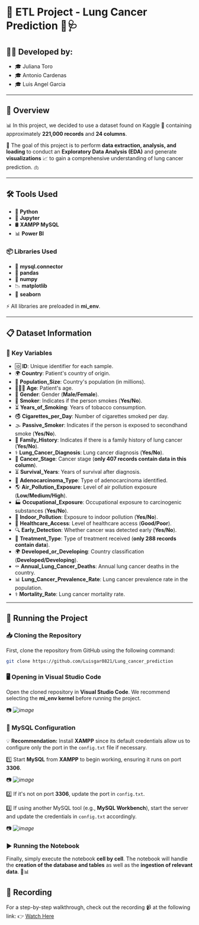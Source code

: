 # 🚀 ETL Project - Lung Cancer Prediction 🏥🩺

## 👩‍💻 Developed by:
- 🎓 Juliana Toro
- 🎓 Antonio Cardenas
- 🎓 Luis Angel Garcia

---

## 📌 Overview

📊 In this project, we decided to use a dataset found on Kaggle 📂 containing approximately **221,000 records** and **24 columns**.

🎯 The goal of this project is to perform **data extraction, analysis, and loading** to conduct an **Exploratory Data Analysis (EDA)** and generate **visualizations** 📈 to gain a comprehensive understanding of lung cancer prediction. 🫁

---

## 🛠️ Tools Used

- 🐍 **Python**
- 📒 **Jupyter**
- 🛢️ **XAMPP MySQL**
- 📊 **Power BI**

### 📦 Libraries Used

- 🔗 **mysql.connector**
- 🐼 **pandas**
- 🔢 **numpy**
- 📉 **matplotlib**
- 🎨 **seaborn**

⚡ All libraries are preloaded in **mi_env**.

---

## 📋 Dataset Information

### 📌 Key Variables

- 🆔 **ID**: Unique identifier for each sample.
- 🌍 **Country**: Patient's country of origin.
- 👥 **Population_Size**: Country's population (in millions).
- 👶👩‍🦳 **Age**: Patient's age.
- 🚻 **Gender**: Gender (**Male/Female**).
- 🚬 **Smoker**: Indicates if the person smokes (**Yes/No**).
- ⏳ **Years_of_Smoking**: Years of tobacco consumption.
- 🚭 **Cigarettes_per_Day**: Number of cigarettes smoked per day.
- 🌫️ **Passive_Smoker**: Indicates if the person is exposed to secondhand smoke (**Yes/No**).
- 🧬 **Family_History**: Indicates if there is a family history of lung cancer (**Yes/No**).
- ⚕️ **Lung_Cancer_Diagnosis**: Lung cancer diagnosis (**Yes/No**).
- 🏥 **Cancer_Stage**: Cancer stage (**only 407 records contain data in this column**).
- ⏳ **Survival_Years**: Years of survival after diagnosis.
- 🔬 **Adenocarcinoma_Type**: Type of adenocarcinoma identified.
- 🌎 **Air_Pollution_Exposure**: Level of air pollution exposure (**Low/Medium/High**).
- 🏭 **Occupational_Exposure**: Occupational exposure to carcinogenic substances (**Yes/No**).
- 🏡 **Indoor_Pollution**: Exposure to indoor pollution (**Yes/No**).
- 🏥 **Healthcare_Access**: Level of healthcare access (**Good/Poor**).
- 🔍 **Early_Detection**: Whether cancer was detected early (**Yes/No**).
- 💉 **Treatment_Type**: Type of treatment received (**only 288 records contain data**).
- 🌍 **Developed_or_Developing**: Country classification (**Developed/Developing**).
- ⚰️ **Annual_Lung_Cancer_Deaths**: Annual lung cancer deaths in the country.
- 📊 **Lung_Cancer_Prevalence_Rate**: Lung cancer prevalence rate in the population.
- ⚕️ **Mortality_Rate**: Lung cancer mortality rate.

---

## 🚀 Running the Project

### 📥 Cloning the Repository

First, clone the repository from GitHub using the following command:

```bash
git clone https://github.com/Luisgar0821/Lung_cancer_prediction
```

### 🖥️ Opening in Visual Studio Code

Open the cloned repository in **Visual Studio Code**. We recommend selecting the **mi_env kernel** before running the project.

📷 *![image](https://github.com/user-attachments/assets/8762fddc-d4d0-4d2f-8fc3-41d7936e5051)*

### 🔧 MySQL Configuration

💡 **Recommendation:** Install **XAMPP** since its default credentials allow us to configure only the port in the `config.txt` file if necessary.

1️⃣ Start **MySQL** from **XAMPP** to begin working, ensuring it runs on port **3306**.

📷 *![image](https://github.com/user-attachments/assets/be51cf4d-2203-47c0-b056-795395318872)*

2️⃣ If it's not on port **3306**, update the port in `config.txt`.

3️⃣ If using another MySQL tool (e.g., **MySQL Workbench**), start the server and update the credentials in `config.txt` accordingly.

📷 *![image](https://github.com/user-attachments/assets/cca44b1c-47bc-48b9-8a0e-78018a9d56d3)*

### ▶️ Running the Notebook

Finally, simply execute the notebook **cell by cell**. The notebook will handle the **creation of the database and tables** as well as the **ingestion of relevant data**. 🚀📊

## 🎥 Recording

For a step-by-step walkthrough, check out the recording 📹 at the following link:
👉 [Watch Here](https://drive.google.com/file/d/1heBP02GU1YewrKEyDIZ288bnF6r75a8d/view?usp=sharing)


